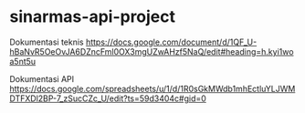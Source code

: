 # sinarmas-api-project
Dokumentasi teknis
https://docs.google.com/document/d/1QF_U-hBaNvR5OeOvJA6DZncFml0OX3mgUZwAHzf5NaQ/edit#heading=h.kyi1woa5nt5u

Dokumentasi API
https://docs.google.com/spreadsheets/u/1/d/1R0sGkMWdb1mhEctluYLJWMDTFXDl2BP-7_zSucCZc_U/edit?ts=59d3404c#gid=0
